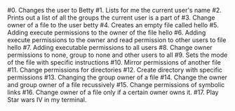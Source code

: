 #0. Changes the user to Betty #1. Lists for me the current user's name #2. Prints out a list of all the groups the current user is a part of #3. Change owner of a file to the user betty #4. Creates an empty file called hello #5. Adding execute permissions to the owner of the file hello #6. Adding execute permissions to the owner and read permission to other users to file hello #7. Adding executable permissions to all users #8. Change owner permissions to none, group to none and other users to all #9. Sets the mode of the file with specific instructions #10. Mirror permissions of another file #11. Change permissions for directories #12. Create directory with specific permissions #13. Changing the group owner of a file #14. Change the owner and group owner of a file recussively #15. Change permissions of symbolic links #16. Change owner of a file only if a certain owner owns it. #17. Play Star wars IV in my terminal.
